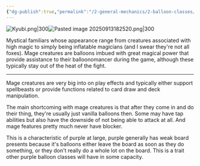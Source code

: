 ```yaml
---
{"dg-publish":true,"permalink":"/2-general-mechanics/2-balloon-classes/6-about-mage-creatures/"}
---
```


![Kyubi.png|300](/img/user/Kyubi.png)![Pasted image 20250913182520.png|300](/img/user/Pasted%20image%2020250913182520.png)

Mystical familiars whose appearance range from creatures associated with high magic to simply being inflatable magicians (and I swear they're not all foxes). Mage creatures are balloons imbued with great magical power that provide assistance to their balloonomancer during the game, although these typically stay out of the heat of the fight.

---

Mage creatures are very big into on play effects and typically either support spellbeasts or provide functions related to card draw and deck manipulation.

The main shortcoming with mage creatures is that after they come in and do their thing, they're usually just vanilla balloons then. Some may have tap abilities but also have the downside of not being able to attack at all. And mage features pretty much never have blocker.

This is a characteristic of purple at large, purple generally has weak board presents because it's balloons either leave the board as soon as they do something, or they don't really do a whole lot on the board. This is a trait other purple balloon classes will have in some capacity.